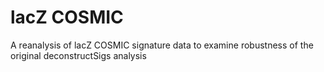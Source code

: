 # lacZ COSMIC
A reanalysis of lacZ COSMIC signature data to examine robustness of the original deconstructSigs analysis
